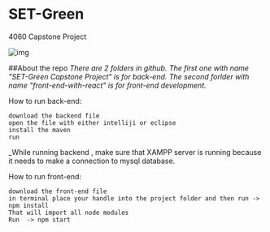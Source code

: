 # SET-Green

4060 Capstone Project

![img](https://gentryartistwriter.files.wordpress.com/2018/10/lookdown.jpg)

##About the repo
_There are 2 folders in github. The first one with name "SET-Green Capstone Project" is for back-end.
The second forlder with name "front-end-with-react" is for front-end development._

How to run back-end:

```
download the backend file
open the file with either intelliji or eclipse
install the maven
run
```

\_While running backend , make sure that XAMPP server is running because it needs to make a connection to mysql database.

How to run front-end:

```
download the front-end file
in terminal place your handle into the project folder and then run -> npm install
That will import all node modules
Run  -> npm start
```
